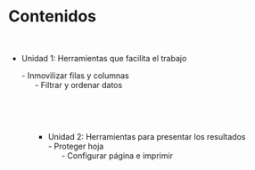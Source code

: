 
# Contenidos

 

- Unidad 1: Herramientas que facilita el trabajo

<li style="list-style-type: none;">
<ul>
- Inmovilizar filas y columnas

<li style="list-style-type: none;">
<ul>
- Filtrar y ordenar datos

 

 

- Unidad 2: Herramientas para presentar los resultados

<li style="list-style-type: none;">
<ul>
- Proteger hoja 

<li style="list-style-type: none;">
<ul>
- Configurar página e imprimir

